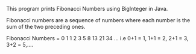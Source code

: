 This program prints Fibonacci Numbers using BigInteger in Java.

Fibonacci numbers are a sequence of numbers where each number is the sum of the two preceding ones.

Fibonacci Numbers = 0 1 1 2 3 5 8 13 21 34 ... i.e 0+1 = 1, 1+1 = 2, 2+1 = 3, 3+2 = 5,....
